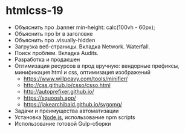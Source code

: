 # htmlcss-19

- Объяснить про .banner min-height: calc(100vh - 60px);
- Объяснить про br в заголовке
- Объяснить про .visually-hidden
- Загрузка веб-страницы. Вкладка Network. Waterfall.
- Поиск проблем. Вкладка Audits.
- Разработка и продакшен
- Оптимизация ресурсов в прод вручную: вендорные префиксы, минификация html и
  css, оптимизация изображений
  - https://www.willpeavy.com/tools/minifier/
  - http://css.github.io/csso/csso.html
  - http://autoprefixer.github.io/
  - https://squoosh.app/
  - https://jakearchibald.github.io/svgomg/
- Задачи и преимущества автоматизации
- Установка [Node.js](https://nodejs.org/en/), использование npm scripts
- Использование готовой Gulp-сборки
